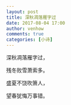 ```yaml
---
layout: post
title: 深秋凋落雁字过
date: 2017-08-04 17:00
author: venhow
comments: true
categories: [小诗]
---
```

深秋凋落雁字过，

残冬败雪萧索多。

盛夏不饶吹箫人，

望春犹悔万事错。

